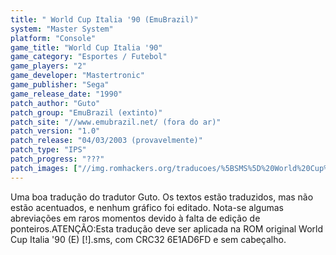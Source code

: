 ```yaml
---
title: " World Cup Italia '90 (EmuBrazil)"
system: "Master System"
platform: "Console"
game_title: "World Cup Italia '90"
game_category: "Esportes / Futebol"
game_players: "2"
game_developer: "Mastertronic"
game_publisher: "Sega"
game_release_date: "1990"
patch_author: "Guto"
patch_group: "EmuBrazil (extinto)"
patch_site: "//www.emubrazil.net/ (fora do ar)"
patch_version: "1.0"
patch_release: "04/03/2003 (provavelmente)"
patch_type: "IPS"
patch_progress: "???"
patch_images: ["//img.romhackers.org/traducoes/%5BSMS%5D%20World%20Cup%20Italia%20'90%20-%20EmuBrazil%20-%201.png","//img.romhackers.org/traducoes/%5BSMS%5D%20World%20Cup%20Italia%20'90%20-%20EmuBrazil%20-%202.png","//img.romhackers.org/traducoes/%5BSMS%5D%20World%20Cup%20Italia%20'90%20-%20EmuBrazil%20-%203.png"]
---
```

Uma boa tradução do tradutor Guto. Os textos estão traduzidos, mas não estão acentuados, e nenhum gráfico foi editado. Nota-se algumas abreviações em raros momentos devido à falta de edição de ponteiros.ATENÇÃO:Esta tradução deve ser aplicada na ROM original World Cup Italia '90 (E) [!].sms, com CRC32 6E1AD6FD e sem cabeçalho.